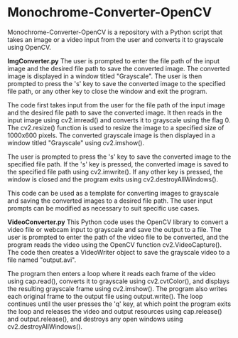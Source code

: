 # Monochrome-Converter-OpenCV
Monochrome-Converter-OpenCV is a repository with a Python script that takes an image or a video input from the user and converts it to grayscale using OpenCV. 

**ImgConverter.py**
The user is prompted to enter the file path of the input image and the desired file path to save the converted image. The converted image is displayed in a window titled "Grayscale". The user is then prompted to press the 's' key to save the converted image to the specified file path, or any other key to close the window and exit the program.

The code first takes input from the user for the file path of the input image and the desired file path to save the converted image. It then reads in the input image using cv2.imread() and converts it to grayscale using the flag 0. The cv2.resize() function is used to resize the image to a specified size of 1000x600 pixels. The converted grayscale image is then displayed in a window titled "Grayscale" using cv2.imshow().

The user is prompted to press the 's' key to save the converted image to the specified file path. If the 's' key is pressed, the converted image is saved to the specified file path using cv2.imwrite(). If any other key is pressed, the window is closed and the program exits using cv2.destroyAllWindows().

This code can be used as a template for converting images to grayscale and saving the converted images to a desired file path. The user input prompts can be modified as necessary to suit specific use cases.

**VideoConverter.py**
This Python code uses the OpenCV library to convert a video file or webcam input to grayscale and save the output to a file. The user is prompted to enter the path of the video file to be converted, and the program reads the video using the OpenCV function cv2.VideoCapture(). The code then creates a VideoWriter object to save the grayscale video to a file named "output.avi".

The program then enters a loop where it reads each frame of the video using cap.read(), converts it to grayscale using cv2.cvtColor(), and displays the resulting grayscale frame using cv2.imshow(). The program also writes each original frame to the output file using output.write(). The loop continues until the user presses the 'q' key, at which point the program exits the loop and releases the video and output resources using cap.release() and output.release(), and destroys any open windows using cv2.destroyAllWindows().




